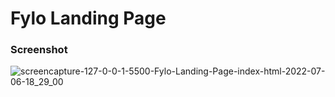    
# Fylo Landing Page
 
   
### Screenshot

![screencapture-127-0-0-1-5500-Fylo-Landing-Page-index-html-2022-07-06-18_29_00](https://user-images.githubusercontent.com/76779409/177609206-1d7f6c28-da77-4765-8c6f-4bdf797fcbf4.png)
  
  
    
     
  
   
